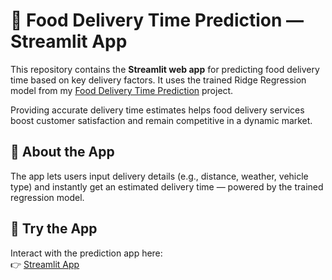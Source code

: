 # 🚀 Food Delivery Time Prediction — Streamlit App

This repository contains the **Streamlit web app** for predicting food delivery time based on key delivery factors. It uses the trained Ridge Regression model from my [Food Delivery Time Prediction](https://github.com/RadityaEr/Delivery-Time-Prediction) project.

Providing accurate delivery time estimates helps food delivery services boost customer satisfaction and remain competitive in a dynamic market.

## 📱 About the App

The app lets users input delivery details (e.g., distance, weather, vehicle type) and instantly get an estimated delivery time — powered by the trained regression model.

## 🚀 Try the App

Interact with the prediction app here:  
👉 [Streamlit App](https://delivery-time-prediction-food.streamlit.app/)
